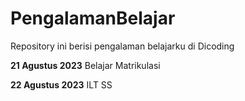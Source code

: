 # PengalamanBelajar
Repository ini berisi pengalaman belajarku di Dicoding

**21 Agustus 2023**
Belajar Matrikulasi

**22 Agustus 2023**
ILT SS
